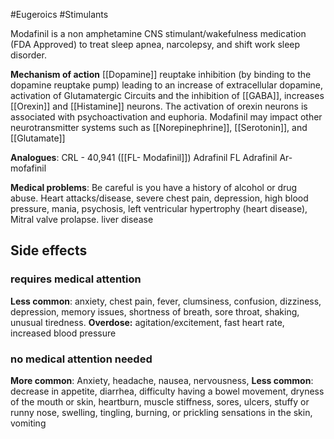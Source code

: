 #Eugeroics 
#Stimulants 

Modafinil is a non amphetamine CNS stimulant/wakefulness medication (FDA Approved) to treat sleep apnea, narcolepsy, and shift work sleep disorder. 

**Mechanism of action**
[[Dopamine]] reuptake inhibition (by binding to the dopamine reuptake pump) leading to an increase of extracellular dopamine, activation of Glutamatergic Circuits and the inhibition of [[GABA]], increases [[Orexin]] and [[Histamine]] neurons. The activation of orexin neurons is associated with psychoactivation and euphoria. 
Modafinil may impact other neurotransmitter systems such as [[Norepinephrine]], [[Serotonin]], and [[Glutamate]]

**Analogues**:
CRL - 40,941 ([[FL- Modafinil]])
Adrafinil
FL Adrafinil
Ar-mofafinil

**Medical problems**:
Be careful is you have a history of alcohol or drug abuse. Heart attacks/disease, severe chest pain, depression, high blood pressure, mania, psychosis, left ventricular hypertrophy (heart disease), Mitral valve prolapse. liver disease
## **Side effects** 
### **requires medical attention**

**Less common**: anxiety, chest pain, fever, clumsiness, confusion, dizziness, depression, memory issues, shortness of breath, sore throat, shaking, unusual tiredness. 
**Overdose:** agitation/excitement, fast heart rate, increased blood pressure

### no medical attention needed
**More common**: Anxiety, headache, nausea, nervousness, 
**Less common**: decrease in appetite, diarrhea, difficulty having a bowel movement, dryness of the mouth or skin, heartburn, muscle stiffness, sores, ulcers, stuffy or runny nose, swelling, 
tingling, burning, or prickling sensations in the skin, vomiting